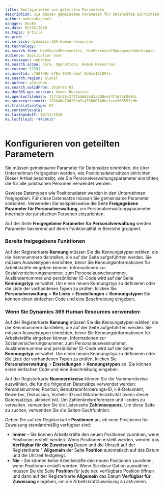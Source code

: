 ```yaml
---
title: Konfigurieren von geteilten Parametern
description: Sie müssen gemeinsame Parameter für Datensätze einrichten, die über Unternehmen freigegeben werden, wie Positionsdatensätzen einrichten. Dieser Artikel beschreibt, wie Sie Personalverwaltungsparameter einrichten, die für alle juristischen Personen verwendet werden.
author: andreabichsel
manager: AnnBe
ms.date: 02/03/2020
ms.topic: article
ms.prod: ''
ms.service: dynamics-365-human-resources
ms.technology: ''
ms.search.form: HcmSharedParameters, HcmPersonnelManagementWorkspace
audience: Application User
ms.reviewer: anbichse
ms.search.scope: Core, Operations, Human Resources
ms.custom: 51891
ms.assetid: c7d8f58c-d78a-4035-abbf-2b0ce16109fe
ms.search.region: Global
ms.author: anbichse
ms.search.validFrom: 2020-02-03
ms.dyn365.ops.version: Human Resources
ms.openlocfilehash: 72742c38c3ff25d665bd1a3d0ea54f167dc0693c
ms.sourcegitcommit: 199848e78df5cb7c439b001bdbe1ece963593cdb
ms.translationtype: HT
ms.contentlocale: 
ms.lasthandoff: 10/13/2020
ms.locfileid: "4418618"
---
```

# <a name="configure-shared-parameters"></a>Konfigurieren von geteilten Parametern

Sie müssen gemeinsame Parameter für Datensätze einrichten, die über Unternehmen freigegeben werden, wie Positionsdatensätzen einrichten. Dieser Artikel beschreibt, wie Sie Personalverwaltungsparameter einrichten, die für alle juristischen Personen verwendet werden.

Gewisse Datentypen wie Positionsdaten werden in den Unternehmen freigegeben. Für diese Datensätze müssen Sie gemeinsame Parameter einrichten. Verwenden Sie beispielsweise die Seite **Freigegebene Parameter für Personalverwaltung**, um Personalverwaltungsparameter innerhalb der juristischen Personen einzurichten. 

Auf der Seite **Freigegebene Parameter für Personalverwaltung** werden Parameter basierend auf deren Funktionalität in Bereiche gruppiert. 

### <a name="previously-released-functionality"></a>Bereits freigegebene Funktionen
Auf der Registerkarte **Kennung** müssen Sie die Kennungstypen wählen, die die Kennnummern darstellen, die auf der Seite aufgeführten werden. Sie müssen Ausweistypen einrichten, bevor Sie Kennungsinformationen für Arbeitskräfte eingeben können. Informationen zur Sozialversicherungsnummer, zum Personalausweisnummer, Ausländernummer und persönlicher ID-Code wird auf der Seite **Kennungstyp** verwaltet. Um einen neuen Kennungstyp zu definieren oder die Liste der vorhandenen Typen zu prüfen, klicken Sie **Personalverwaltung** &gt; **Re Links** &gt; **Einstellungen** &gt; **Kennungstypen** Sie können einen einfachen Code und eine Beschreibung eingeben. 

### <a name="if-youre-using-dynamics-365-human-resources"></a>Wenn Sie Dynamics 365 Human Resources verwenden:
Auf der Registerkarte **Kennung** müssen Sie die Kennungstypen wählen, die die Kennnummern darstellen, die auf der Seite aufgeführten werden. Sie müssen Ausweistypen einrichten, bevor Sie Kennungsinformationen für Arbeitskräfte eingeben können. Informationen zur Sozialversicherungsnummer, zum Personalausweisnummer, Ausländernummer und persönlicher ID-Code wird auf der Seite **Kennungstyp** verwaltet. Um einen neuen Kennungstyp zu definieren oder die Liste der vorhandenen Typen zu prüfen, klicken Sie **Personalverwaltung** &gt; **Einstellungen** &gt; **Kennungstypen** an. Sie können einen einfachen Code und eine Beschreibung eingeben. 

Auf der Registerkarte **Nummernkreise** können Sie die Nummernkreise auswählen, die für die folgenden Datensätze verwendet werden: Personalnummer, Position, Benutzeranforderungs-ID, I-9-Dokument, Bewerber, Diskussion, Vorteils-ID und Mitarbeiteraktivität (wenn dieser Datensatztyp. aktiviert ist). Um Zahlenkreisreferenzen und -codes zu verwalten, verwenden Sie die Listenseite **Zahlensequenz**. Um diese Seite zu suchen, verwenden Sie die Seiten-Suchfunktion. 

Geben Sie auf der Registerkarte **Positionen** an, ob neue Positionen für Zuweisung standardmäßig verfügbar sind:

-   **Immer** – Sie können Arbeitskräfte den neuen Positionen zuordnen, wenn Positionen erstellt werden. Wenn Positionen erstellt werden, werden das **Verfügbar für die Zuweisung** Datum und die Uhrzeit auf der Registerkarte " **Allgemein** der Seite **Position** automatisch auf das Datum und die Uhrzeit festgelegt.
-   **Nie** – Sie können keine Arbeitskräfte den neuen Positionen zuordnen, wenn Positionen erstellt werden. Wenn Sie diese Option auswählen, müssen Sie die Seite **Position** für jede neu verfügbare Position öffnen und dann auf der Registerkarte **Allgemein** das Datum **Verfügbar für Zuweisung** eingeben, um die Arbeitskraftzuweisung zu aktivieren.
